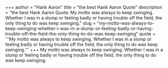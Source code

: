 +++
author = "Hank Aaron"
title = "the best Hank Aaron Quote"
description = "the best Hank Aaron Quote: My motto was always to keep swinging. Whether I was in a slump or feeling badly or having trouble off the field, the only thing to do was keep swinging."
slug = "my-motto-was-always-to-keep-swinging-whether-i-was-in-a-slump-or-feeling-badly-or-having-trouble-off-the-field-the-only-thing-to-do-was-keep-swinging"
quote = '''My motto was always to keep swinging. Whether I was in a slump or feeling badly or having trouble off the field, the only thing to do was keep swinging.'''
+++
My motto was always to keep swinging. Whether I was in a slump or feeling badly or having trouble off the field, the only thing to do was keep swinging.
